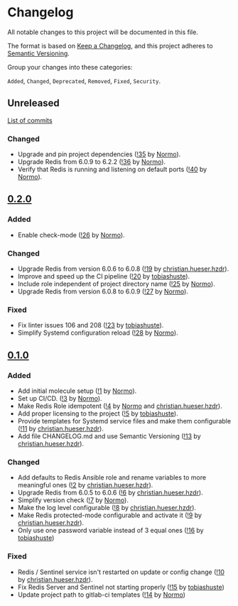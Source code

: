 <!--
SPDX-FileCopyrightText: 2020 Helmholtz Centre for Environmental Research (UFZ)
SPDX-FileCopyrightText: 2020 Helmholtz-Zentrum Dresden-Rossendorf (HZDR)

SPDX-License-Identifier: Apache-2.0
-->

# Changelog

All notable changes to this project will be documented in this file.

The format is based on [Keep a Changelog](https://keepachangelog.com/en/1.0.0/),
and this project adheres to [Semantic Versioning](https://semver.org/spec/v2.0.0.html).

Group your changes into these categories:

`Added`, `Changed`, `Deprecated`, `Removed`, `Fixed`, `Security`.

## Unreleased

[List of commits](https://gitlab.com/hifis/ansible/redis-role/-/compare/v0.2.0...main)

### Changed
- Upgrade and pin project dependencies
  ([!35](https://gitlab.com/hifis/ansible/redis-role/-/merge_requests/35) 
  by [Normo](https://gitlab.com/Normo)).
- Upgrade Redis from 6.0.9 to 6.2.2
  ([!36](https://gitlab.com/hifis/ansible/redis-role/-/merge_requests/36)
  by [Normo](https://gitlab.com/Normo)).
- Verify that Redis is running and listening on default ports
  ([!40](https://gitlab.com/hifis/ansible/redis-role/-/merge_requests/40)
  by [Normo](https://gitlab.com/Normo)).

## [0.2.0](https://gitlab.com/hifis/ansible/redis-role/-/releases/v0.2.0)

### Added
- Enable check-mode
  ([!26](https://gitlab.com/hifis/ansible/redis-role/-/merge_requests/26)
  by [Normo](https://gitlab.com/Normo)).

### Changed
- Upgrade Redis from version 6.0.6 to 6.0.8
  ([!19](https://gitlab.com/hifis/ansible/redis-role/-/merge_requests/19) 
  by [christian.hueser.hzdr](https://gitlab.com/christian.hueser.hzdr)).
- Improve and speed up the CI pipeline
  ([!20](https://gitlab.com/hifis/ansible/redis-role/-/merge_requests/20) 
  by [tobiashuste](https://gitlab.com/tobiashuste)).
- Include role independent of project directory name
  ([!25](https://gitlab.com/hifis/ansible/redis-role/-/merge_requests/25)
  by [Normo](https://gitlab.com/Normo)).
- Upgrade Redis from version 6.0.8 to 6.0.9
  ([!27](https://gitlab.com/hifis/ansible/redis-role/-/merge_requests/27) 
  by [Normo](https://gitlab.com/Normo)).

### Fixed
- Fix linter issues 106 and 208
  ([!23](https://gitlab.com/hifis/ansible/redis-role/-/merge_requests/23) 
  by [tobiashuste](https://gitlab.com/tobiashuste)).
- Simplify Systemd configuration reload
  ([!28](https://gitlab.com/hifis/ansible/redis-role/-/merge_requests/28)
  by [Normo](https://gitlab.com/Normo)).

## [0.1.0](https://gitlab.com/hifis/ansible/redis-role/-/releases/v0.1.0)

### Added
- Add initial molecule setup
  ([!1](https://gitlab.com/hifis/ansible/redis-role/-/merge_requests/1) 
  by [Normo](https://gitlab.com/Normo)).
- Set up CI/CD.
  ([!3](https://gitlab.com/hifis/ansible/redis-role/-/merge_requests/3)
  by [Normo](https://gitlab.com/Normo)).
- Make Redis Role idempotent
  ([!4](https://gitlab.com/hifis/ansible/redis-role/-/merge_requests/4)
  by [Normo](https://gitlab.com/Normo) and [christian.hueser.hzdr](https://gitlab.com/christian.hueser.hzdr)).
- Add proper licensing to the project
  ([!5](https://gitlab.com/hifis/ansible/redis-role/-/merge_requests/5)
  by [tobiashuste](https://gitlab.com/tobiashuste)).
- Provide templates for Systemd service files and make them configurable
  ([!11](https://gitlab.com/hifis/ansible/redis-role/-/merge_requests/11)
  by [christian.hueser.hzdr](https://gitlab.com/christian.hueser.hzdr)).
- Add file CHANGELOG.md and use Semantic Versioning
  ([!13](https://gitlab.com/hifis/ansible/redis-role/-/merge_requests/13)
  by [christian.hueser.hzdr](https://gitlab.com/christian.hueser.hzdr)).

### Changed
- Add defaults to Redis Ansible role and rename variables to more meaningful ones
  ([!2](https://gitlab.com/hifis/ansible/redis-role/-/merge_requests/2)
  by [christian.hueser.hzdr](https://gitlab.com/christian.hueser.hzdr)).
- Upgrade Redis from 6.0.5 to 6.0.6
  ([!6](https://gitlab.com/hifis/ansible/redis-role/-/merge_requests/6)
  by [christian.hueser.hzdr](https://gitlab.com/christian.hueser.hzdr)).
- Simplify version check
  ([!7](https://gitlab.com/hifis/ansible/redis-role/-/merge_requests/7)
  by [Normo](https://gitlab.com/Normo)).
- Make the log level configurable
  ([!8](https://gitlab.com/hifis/ansible/redis-role/-/merge_requests/8)
  by [christian.hueser.hzdr](https://gitlab.com/christian.hueser.hzdr)).
- Make Redis protected-mode configurable and activate it
  ([!9](https://gitlab.com/hifis/ansible/redis-role/-/merge_requests/9)
  by [christian.hueser.hzdr](https://gitlab.com/christian.hueser.hzdr)).
- Only use one password variable instead of 3 equal ones
  ([!16](https://gitlab.com/hifis/ansible/redis-role/-/merge_requests/16)
  by [tobiashuste](https://gitlab.com/tobiashuste))

### Fixed
- Redis / Sentinel service isn't restarted on update or config change
  ([!10](https://gitlab.com/hifis/ansible/redis-role/-/merge_requests/10)
  by [christian.hueser.hzdr](https://gitlab.com/christian.hueser.hzdr)).
- Fix Redis Server and Sentinel not starting properly
  ([!15](https://gitlab.com/hifis/ansible/redis-role/-/merge_requests/15)
  by [tobiashuste](https://gitlab.com/tobiashuste))
- Update project path to gitlab-ci templates
  ([!14](https://gitlab.com/hifis/ansible/redis-role/-/merge_requests/14)
  by [Normo](https://gitlab.com/Normo))

